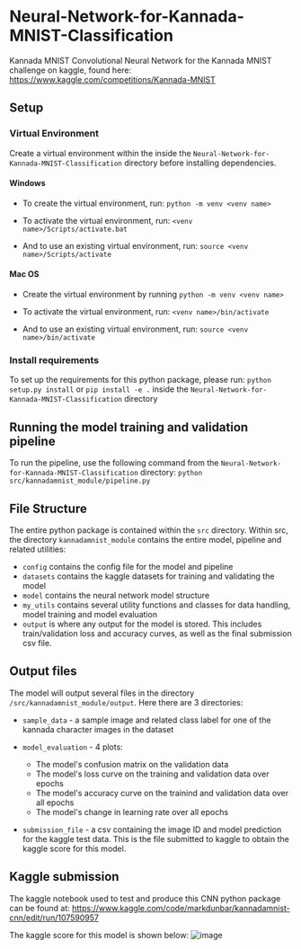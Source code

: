 # Neural-Network-for-Kannada-MNIST-Classification
 Kannada MNIST Convolutional Neural Network for the Kannada MNIST challenge on kaggle, found here: https://www.kaggle.com/competitions/Kannada-MNIST

## Setup
### Virtual Environment
Create a virtual environment within the inside the `Neural-Network-for-Kannada-MNIST-Classification` directory before installing dependencies.

#### Windows
* To create the virtual environment, run:
`python -m venv <venv name>`

* To activate the virtual environment, run:
`<venv name>/Scripts/activate.bat`

* And to use an existing virtual environment, run:
`source <venv name>/Scripts/activate`

#### Mac OS
* Create the virtual environment by running
`python -m venv <venv name>`

* To activate the virtual environment, run:
`<venv name>/bin/activate`

* And to use an existing virtual environment, run:
`source <venv name>/bin/activate`

### Install requirements
To set up the requirements for this python package, please run:
`python setup.py install`
or
`pip install -e .`
inside the `Neural-Network-for-Kannada-MNIST-Classification` directory

## Running the model training and validation pipeline
To run the pipeline, use the following command from the `Neural-Network-for-Kannada-MNIST-Classification` directory:
`python src/kannadamnist_module/pipeline.py`

## File Structure
The entire python package is contained within the `src` directory. Within src, the directory `kannadamnist_module` contains the entire model, pipeline and related utilities:

* `config` contains the config file for the model and pipeline
* `datasets` contains the kaggle datasets for training and validating the model
* `model` contains the neural network model structure
* `my_utils` contains several utility functions and classes for data handling, model training and model evaluation
* `output` is where any output for the model is stored. This includes train/validation loss and accuracy curves, as well as the final submission csv file.

## Output files
The model will output several files in the directory `/src/kannadamnist_module/output`. Here there are 3 directories:
 
* `sample_data` - a sample image and related class label for one of the kannada character images in the dataset

* `model_evaluation` - 4 plots:
    * The model's confusion matrix on the validation data
    * The model's loss curve on the training and validation data over epochs
    * The model's accuracy curve on the trainind and validation data over all epochs
    * The model's change in learning rate over all epochs

* `submission_file` - a csv containing the image ID and model prediction for the kaggle test data. This is the file submitted to kaggle to obtain the kaggle score for this model.

## Kaggle submission
The kaggle notebook used to test and produce this CNN python package can be found at:
https://www.kaggle.com/code/markdunbar/kannadamnist-cnn/edit/run/107590957

The kaggle score for this model is shown below:
![image](https://user-images.githubusercontent.com/57494763/195201716-44566628-6f87-4f95-b214-395703c1aa7d.png)
